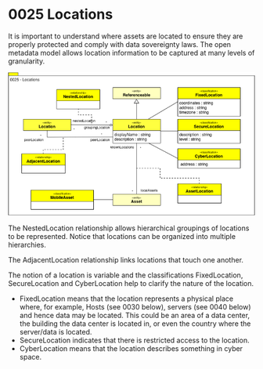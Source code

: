 <!-- SPDX-License-Identifier: Apache-2.0 -->

# 0025 Locations

It is important to understand where assets are located to ensure they
are properly protected and comply with data sovereignty laws.
The open metadata model allows location information to be captured
at many levels of granularity.

![UML](0025-Locations.png)

The NestedLocation relationship allows hierarchical groupings of locations
to be represented.
Notice that locations can be organized into multiple hierarchies.

The AdjacentLocation relationship links locations that touch one another.

The notion of a location is variable and the classifications FixedLocation,
SecureLocation and CyberLocation help to clarify the nature of the location.

* FixedLocation means that the location represents a physical place where, for example, Hosts (see 0030 below), servers (see 0040 below) and hence data may be located.  This could be an area of a data center, the building the data center is located in, or even the country where the server/data is located.
* SecureLocation indicates that there is restricted access to the location.
* CyberLocation means that the location describes something in cyber space.